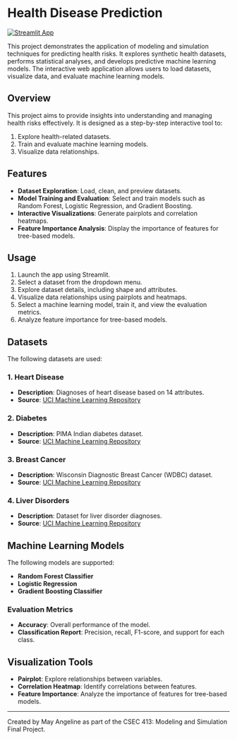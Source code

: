 # Health Disease Prediction

[![Streamlit App](https://static.streamlit.io/badges/streamlit_badge_black_white.svg)](https://fphealthdiseaseprediction.streamlit.app/)

This project demonstrates the application of modeling and simulation techniques for predicting health risks. It explores synthetic health datasets, performs statistical analyses, and develops predictive machine learning models. The interactive web application allows users to load datasets, visualize data, and evaluate machine learning models.

## Overview
This project aims to provide insights into understanding and managing health risks effectively. It is designed as a step-by-step interactive tool to:
1. Explore health-related datasets.
2. Train and evaluate machine learning models.
3. Visualize data relationships.

## Features
- **Dataset Exploration**: Load, clean, and preview datasets.
- **Model Training and Evaluation**: Select and train models such as Random Forest, Logistic Regression, and Gradient Boosting.
- **Interactive Visualizations**: Generate pairplots and correlation heatmaps.
- **Feature Importance Analysis**: Display the importance of features for tree-based models.

## Usage
1. Launch the app using Streamlit.
2. Select a dataset from the dropdown menu.
3. Explore dataset details, including shape and attributes.
4. Visualize data relationships using pairplots and heatmaps.
5. Select a machine learning model, train it, and view the evaluation metrics.
6. Analyze feature importance for tree-based models.

## Datasets
The following datasets are used:

### 1. Heart Disease
- **Description**: Diagnoses of heart disease based on 14 attributes.
- **Source**: [UCI Machine Learning Repository](https://archive.ics.uci.edu/ml/datasets/Heart+Disease)

### 2. Diabetes
- **Description**: PIMA Indian diabetes dataset.
- **Source**: [UCI Machine Learning Repository](https://archive.ics.uci.edu/ml/datasets/34/diabetes)

### 3. Breast Cancer
- **Description**: Wisconsin Diagnostic Breast Cancer (WDBC) dataset.
- **Source**: [UCI Machine Learning Repository](https://archive.ics.uci.edu/ml/datasets/Breast+Cancer+Wisconsin+(Diagnostic))

### 4. Liver Disorders
- **Description**: Dataset for liver disorder diagnoses.
- **Source**: [UCI Machine Learning Repository](https://archive.ics.uci.edu/ml/datasets/Liver+Disorders)

## Machine Learning Models
The following models are supported:
- **Random Forest Classifier**
- **Logistic Regression**
- **Gradient Boosting Classifier**

### Evaluation Metrics
- **Accuracy**: Overall performance of the model.
- **Classification Report**: Precision, recall, F1-score, and support for each class.

## Visualization Tools
- **Pairplot**: Explore relationships between variables.
- **Correlation Heatmap**: Identify correlations between features.
- **Feature Importance**: Analyze the importance of features for tree-based models.

---

Created by May Angeline as part of the CSEC 413: Modeling and Simulation Final Project.
